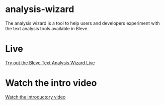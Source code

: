 # analysis-wizard

The analysis wizard is a tool to help users and developers experiment with the text analysis tools available in Bleve.

# Live

[Try out the Bleve Text Analysis Wizard Live](http://bleveanalysis.couchbase.com/analysis)

# Watch the intro video

[Watch the introductory video](https://www.youtube.com/watch?v=CEfaIlzki5U)
